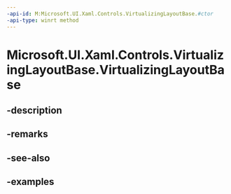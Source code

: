 ```yaml
---
-api-id: M:Microsoft.UI.Xaml.Controls.VirtualizingLayoutBase.#ctor
-api-type: winrt method
---
```


<!-- Method syntax.
public VirtualizingLayoutBase.VirtualizingLayoutBase()
-->

# Microsoft.UI.Xaml.Controls.VirtualizingLayoutBase.VirtualizingLayoutBase

## -description

## -remarks

## -see-also

## -examples

